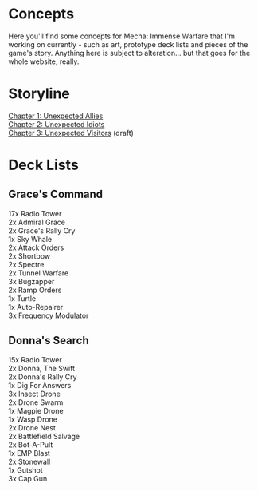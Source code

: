 Concepts
===

Here you'll find some concepts for Mecha: Immense Warfare that I'm working on currently - such as art, prototype deck lists and pieces of the game's story. Anything here is subject to alteration... but that goes for the whole website, really.

Storyline
===

[Chapter 1: Unexpected Allies](/story/chapter_01)  
[Chapter 2: Unexpected Idiots](/story/chapter_02)  
[Chapter 3: Unexpected Visitors](/story/chapter_03) (draft)  

Deck Lists
===

Grace's Command
---
17x Radio Tower  
2x Admiral Grace  
2x Grace's Rally Cry  
1x Sky Whale  
2x Attack Orders  
2x Shortbow  
2x Spectre  
2x Tunnel Warfare  
3x Bugzapper  
2x Ramp Orders  
1x Turtle  
1x Auto-Repairer  
3x Frequency Modulator  

Donna's Search
---
15x Radio Tower  
2x Donna, The Swift  
2x Donna's Rally Cry  
1x Dig For Answers  
3x Insect Drone  
2x Drone Swarm  
1x Magpie Drone  
1x Wasp Drone  
2x Drone Nest  
2x Battlefield Salvage  
2x Bot-A-Pult  
1x EMP Blast  
2x Stonewall  
1x Gutshot  
3x Cap Gun  
